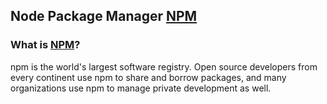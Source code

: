 ## Node Package Manager [NPM](https://www.npmjs.com/)

### What is [NPM](https://docs.npmjs.com/about-npm)?

npm is the world's largest software registry. Open source developers from every
continent use npm to share and borrow packages, and many organizations use
npm to manage private development as well.
